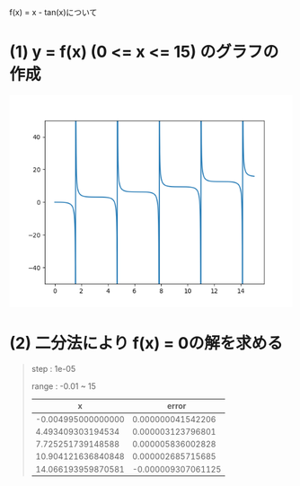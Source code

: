 f(x) = x - tan(x)について

# (1) y = f(x) (0 <= x <= 15) のグラフの作成
![graph.png](graph.png)

# (2) 二分法により f(x) = 0の解を求める

> step : 1e-05 
>
> range : -0.01 ~ 15
> 
> |   x                |   error            |
> |--------------------|--------------------|
> |  -0.004995000000000|   0.000000041542206|
> |   4.493409303194534|   0.000003123796801|
> |   7.725251739148588|   0.000005836002828|
> |  10.904121636840848|   0.000002685715685|
> |  14.066193959870581|  -0.000009307061125|
